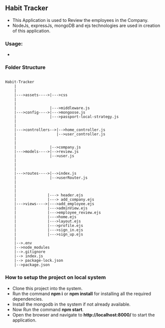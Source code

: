 ## Habit Tracker

- This Application is used to Review the employees in the Company.
- NodeJs, expressJs, mongoDB and ejs technologies are used in creation of this application.

### Usage:

-

### Folder Structure

```

Habit-Tracker
    |
    |
    |--->assets---->|--->css
    |
    |
    |               |--->middleware.js
    |--->config---->|--->mongoose.js
    |               |--->passport-local-strategy.js
    |
    |
    |--->controllers-->|-->home_controller.js
    |                  |-->user_controller.js
    |
    |
    |               |-->company.js
    |--->models---->|-->review.js
    |               |-->user.js
    |
    |
    |
    |--->routes---->|-->index.js
    |               |-->userRouter.js
    |
    |
    |
    |              |---> header.ejs
    |              |---> add_company.ejs
    |--->views---->|--->add_employee.ejs
    |              |--->adminView.ejs
    |              |--->employee_review.ejs
    |              |--->home.ejs
    |              |--->layout.ejs
    |              |--->profile.ejs
    |              |--->sign_in.ejs
    |              |--->sign_up.ejs
    |
    |-->.env
    |-->node_modules
    |-->.gitignore
    |--> index.js
    |--> package-lock.json
    |-->package.json

```

### How to setup the project on local system

- Clone this project into the system.
- Run the command **npm i** or **npm install** for installing all the required dependencies.
- Install the mongodb in the system if not already available.
- Now Run the command **npm start**.
- Open the browser and navigate to **http://localhost:8000/** to start the application.
